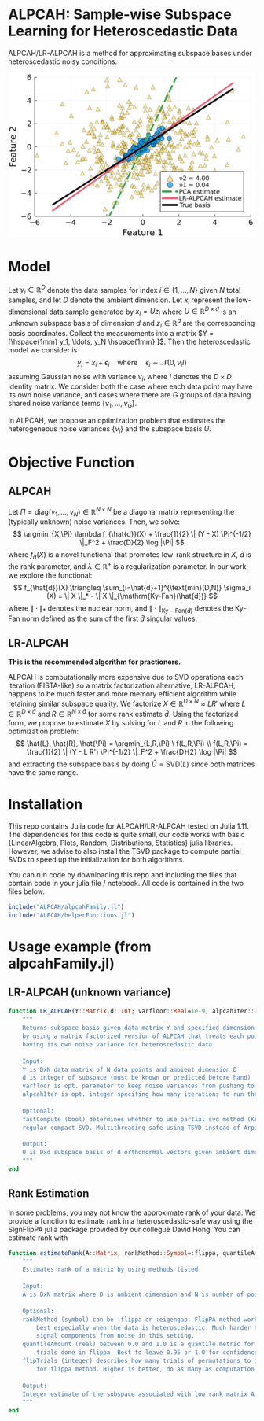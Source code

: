 # ALPCAH: Sample-wise Subspace Learning for Heteroscedastic Data

ALPCAH/LR-ALPCAH is a method for approximating subspace bases under heteroscedastic noisy conditions.

![title](figures/subspace_example.svg)

# Model

Let $y_i \in \mathbb{R}^{D}$ denote the data samples
for index $i \in \{1,\ldots,N \}$ given $N$ total samples,
and let $D$ denote the ambient dimension.
Let $x_i$ represent the low-dimensional data sample
generated by $x_i = U z_i$
where $U \in \mathbb{R}^{D \times d}$ is an unknown subspace basis of dimension $d$
and $z_i \in \mathbb{R}^{d}$ are the corresponding basis coordinates.
Collect the measurements into a matrix
$Y = [\hspace{1mm} y_1, \ldots, y_N \hspace{1mm} ]$.
Then the heteroscedastic model we consider is
$$
y_i = x_i + \epsilon_i
\quad \text{where} \quad
\epsilon_i \sim \mathcal{N}(0, \nu_i I)
$$
assuming Gaussian noise with variance $\nu_i$,
where $I$ denotes the $D \times D$ identity matrix.
We consider both the case where each data point may have its own noise variance,
and cases where there are
$G$ groups of data having shared noise variance terms
$\{ \nu_1,\ldots,\nu_G \}$.

In ALPCAH, we propose an optimization problem that estimates the heterogeneous noise variances $\{\nu_i\}$ and the subspace basis $U$.

# Objective Function

## ALPCAH 

Let $\Pi = \mathrm{diag}(\nu_1,\ldots,\nu_N) \in \mathbb{R}^{N \times N}$
be a diagonal matrix representing the (typically unknown) noise variances. Then, we solve:
$$
    \argmin_{X,\Pi} \lambda f_{\hat{d}}(X)
    + 
    \frac{1}{2} \| (Y - X) \Pi^{-1/2} \|_F^2
    + \frac{D}{2} \log |\Pi|
$$
where $f_{\hat{d}}(X)$ is a novel functional that promotes low-rank structure in $X$,
$\hat{d}$ is the rank parameter,
and
$\lambda \in \mathbb{R}^{+}$ is a regularization parameter. In our work, we explore the functional:
$$
f_{\hat{d}}(X) \triangleq \sum_{i=\hat{d}+1}^{\text{min}(D,N)} \sigma_i (X)
= \| X \|_* - \| X \|_{\mathrm{Ky-Fan}(\hat{d})}
$$
where
$\| \cdot \|_*$ denotes the nuclear norm,
and $\| \cdot \|_{\mathrm{Ky-Fan}(\hat{d})}$ denotes the Ky-Fan norm defined as the sum of the first $\hat{d}$ singular values.

## LR-ALPCAH

**This is the recommended algorithm for practioners.**

ALPCAH is computationally more expensive due to SVD 
operations each iteration (FISTA-like) 
so a matrix factorization alternative, LR-ALPCAH, happens to be much faster 
and more memory efficient algorithm while retaining similar subspace quality.
We factorize $X \in \mathbb{R}^{D \times N} \approx L R'$
where $L \in \mathbb{R}^{D \times \hat{d}}$
and $R \in \mathbb{R}^{N \times \hat{d}}$
for some rank estimate $\hat{d}$. Using the factorized form,
we propose to estimate $X$
by solving for $L$ and $R$ in the following optimization problem:
$$
    \hat{L}, \hat{R}, \hat{\Pi} =  \argmin_{L,R,\Pi} \ f(L,R,\Pi) \\
    f(L,R,\Pi) =
    \frac{1}{2} \| (Y - L R') \Pi^{-1/2} \|_F^2 + \frac{D}{2} \log |\Pi|
$$
and extracting the subspace basis by doing $\hat{U} = \text{SVD}(L)$ since both matrices have the same range.

# Installation
This repo contains Julia code for ALPCAH/LR-ALPCAH tested on Julia 1.11. The dependencies for this code is quite small, our code works with basic {LinearAlgebra, Plots, Random, Distributions, Statistics} julia libraries. However, we advise to also install the TSVD package to compute partial SVDs to speed up the initialization for both algorithms.

You can run code by downloading this repo and including the files that contain code in your julia file / notebook. All code is contained in the two files below.
```julia
include("ALPCAH/alpcahFamily.jl")
include("ALPCAH/helperFunctions.jl")
```

# Usage example (from alpcahFamily.jl)

## LR-ALPCAH (unknown variance)
```julia
function LR_ALPCAH(Y::Matrix,d::Int; varfloor::Real=1e-9, alpcahIter::Int = 1000, fastCompute::Bool=false)
    """
    Returns subspace basis given data matrix Y and specified dimension of basis
    by using a matrix factorized version of ALPCAH that treats each point as
    having its own noise variance for heteroscedastic data

    Input:
    Y is DxN data matrix of N data points and ambient dimension D
    d is integer of subspace (must be known or predicted before hand)
    varfloor is opt. parameter to keep noise variances from pushing to 0
    alpcahIter is opt. integer specifing how many iterations to run the algorithm

    Optional:
    fastCompute (bool) determines whether to use partial svd method (Krylov) or
    regular compact SVD. Multithreading safe using TSVD instead of Arpack.

    Output:
    U is Dxd subspace basis of d orthonormal vectors given ambient dimension D
    """
end
```

## Rank Estimation
In some problems, you may not know the approximate rank of your data. We provide a function to estimate rank in a heteroscedastic-safe way using the SignFlipPA julia package provided by our collegue David Hong. You can estimate rank with
```julia
function estimateRank(A::Matrix; rankMethod::Symbol=:flippa, quantileAmount::Real=0.95, flipTrials::Int=10)
    """
    Estimates rank of a matrix by using methods listed

    Input:
    A is DxN matrix where D is ambient dimension and N is number of points

    Optional:
    rankMethod (symbol) can be :flippa or :eigengap. FlipPA method works
        best especially when the data is heteroscedastic. Much harder to differentiate
        signal components from noise in this setting.
    quantileAmount (real) between 0.0 and 1.0 is a quantile metric for the
        trials done in flippa. Best to leave 0.95 or 1.0 for confidence reasons.
    flipTrials (integer) describes how many trials of permutations to do
        for flippa method. Higher is better, do as many as computation time allows.

    Output:
    Integer estimate of the subspace associated with low rank matrix A
    """
end
```
